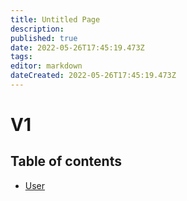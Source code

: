 ```yaml
---
title: Untitled Page
description: 
published: true
date: 2022-05-26T17:45:19.473Z
tags: 
editor: markdown
dateCreated: 2022-05-26T17:45:19.473Z
---
```


# V1

## Table of contents

- [User](/dangerousdiscord/api/v1/user)